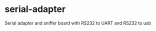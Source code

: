 serial-adapter
==============

Serial adapter and sniffer board with RS232 to UART and RS232 to usb
